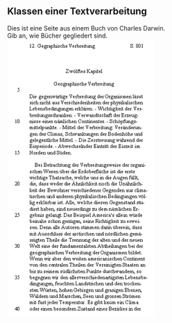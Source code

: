 <link rel="stylesheet" href="https://hi2272.github.io/StyleMD.css">

## Klassen einer Textverarbeitung

Dies ist eine Seite aus einem Buch von Charles Darwin.  
Gib an, wie Bücher gegliedert sind.  
![alt text](2025-02-09_20-52.png)